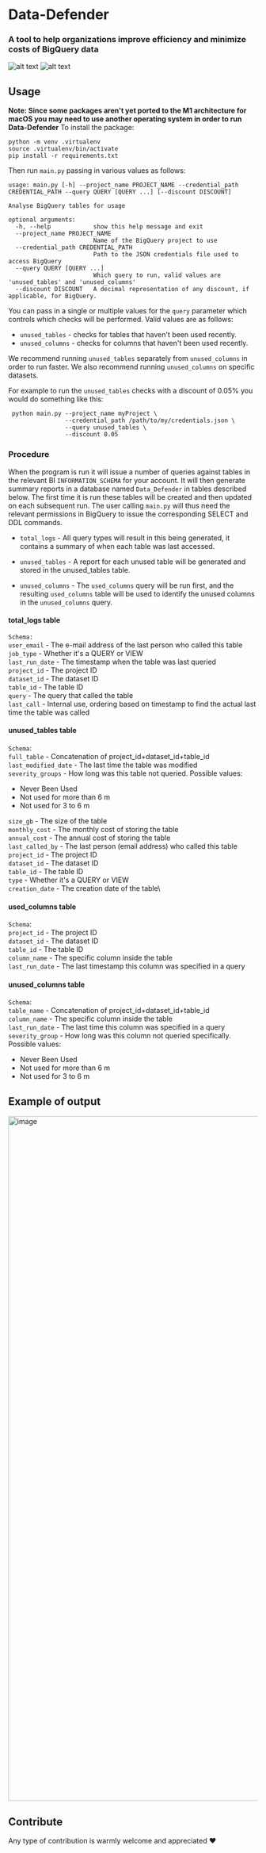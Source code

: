 # Data-Defender
### A tool to help organizations improve efficiency and minimize costs of BigQuery data

![alt text](https://img.shields.io/badge/Licence-MIT-green)
![alt text](https://img.shields.io/badge/python-3.8%20%7C%203.9%20%7C%203.10-blue)


## Usage
**Note: Since some packages aren't yet ported to the M1 architecture for macOS you may need to use another operating system in order to run Data-Defender**
To install the package:

```
python -m venv .virtualenv
source .virtualenv/bin/activate
pip install -r requirements.txt
```

Then run `main.py` passing in various values as follows:
```
usage: main.py [-h] --project_name PROJECT_NAME --credential_path CREDENTIAL_PATH --query QUERY [QUERY ...] [--discount DISCOUNT]

Analyse BigQuery tables for usage

optional arguments:
  -h, --help            show this help message and exit
  --project_name PROJECT_NAME
                        Name of the BigQuery project to use
  --credential_path CREDENTIAL_PATH
                        Path to the JSON credentials file used to access BigQuery
  --query QUERY [QUERY ...]
                        Which query to run, valid values are 'unused_tables' and 'unused_columns'
  --discount DISCOUNT   A decimal representation of any discount, if applicable, for BigQuery.
```

You can pass in a single or multiple values for the `query` parameter which controls which checks will be performed. 
Valid values are as follows:
- `unused_tables` - checks for tables that haven't been used recently.
- `unused_columns` - checks for columns that haven't been used recently.

We recommend running `unused_tables` separately from `unused_columns` in order to run faster.
We also recommend running `unused_columns` on specific datasets.

For example to run the `unused_tables` checks with a discount of 0.05% you would do something like this:
```
 python main.py --project_name myProject \
                --credential_path /path/to/my/credentials.json \
                --query unused_tables \
                --discount 0.05
```

### Procedure
When the program is run it will issue a number of queries against tables in the relevant BI `INFORMATION_SCHEMA` for your account. It will then generate summary reports in a database named `Data_Defender` in tables described below. The first time it is run these tables will be created and then updated on each subsequent run. The user calling `main.py` will thus need the relevant permissions in BigQuery to issue the corresponding SELECT and DDL commands.

- `total_logs` - All query types will result in this being generated, it contains a summary of when each table was last accessed.

- `unused_tables` - A report for each unused table will be generated and stored in the unused_tables table.
- `unused_columns` - The `used_columns` query will be run first, and the resulting `used_columns` table will be used to identify the unused columns in the `unused_columns` query.

#### total_logs table
`Schema:`\
`user_email` - The e-mail address of the last person who called this table\
`job_type` - Whether it's a QUERY or VIEW\
`last_run_date` - The timestamp when the table was last queried \
`project_id` - The project ID\
`dataset_id` - The dataset ID\
`table_id` - The table ID\
`query` - The query that called the table\
`last_call` - Internal use, ordering based on timestamp to find the actual last time the table was called

#### unused_tables table
`Schema`:\
`full_table` - Concatenation of project_id+dataset_id+table_id\
`last_modified_date` - The last time the table was modified\
`severity_groups` - How long was this table not queried. Possible values:
* Never Been Used
* Not used for more than 6 m
* Not used for 3 to 6 m

`size_gb` - The size of the table\
`monthly_cost` - The monthly cost of storing the table\
`annual_cost` - The annual cost of storing the table\
`last_called_by` - The last person (email address) who called this table\
`project_id` - The project ID\
`dataset_id` - The dataset ID\
`table_id` - The table ID\
`type` - Whether it's a QUERY or VIEW\
`creation_date` - The creation date of the table\

#### used_columns table
`Schema`:\
`project_id` - The project ID\
`dataset_id` - The dataset ID\
`table_id` - The table ID\
`column_name` - The specific column inside the table\
`last_run_date` - The last timestamp this column was specified in a query


#### unused_columns table
`Schema`:\
`table_name` - Concatenation of project_id+dataset_id+table_id\
`column_name` - The specific column inside the table\
`last_run_date` - The last time this column was specified in a query\
`severity_group` - How long was this column not queried specifically. Possible values:
* Never Been Used
* Not used for more than 6 m
* Not used for 3 to 6 m


## Example of output 

<img width="1381" alt="image" src="https://user-images.githubusercontent.com/68190218/217294100-00a56555-8df3-4298-96f1-484bb0c55638.png">

## Contribute

Any type of contribution is warmly welcome and appreciated ❤️
